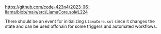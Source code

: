https://github.com/code-423n4/2023-06-llama/blob/main/src/LlamaCore.sol#L224

There should be an event for initializing `LlamaCore.sol` since it changes the state and can be used offchain for some triggers and automated workflows.